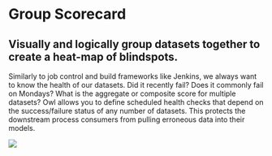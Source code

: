 # Group Scorecard

## Visually and logically group datasets together to create a heat-map of blindspots.

Similarly to job control and build frameworks like Jenkins, we always want to know the health of our datasets. Did it recently fail? Does it commonly fail on Mondays? What is the aggregate or composite score for multiple datasets? Owl allows you to define scheduled health checks that depend on the success/failure status of any number of datasets. This protects the downstream process consumers from pulling erroneous data into their models.

![](../.gitbook/assets/owl-group-scorecard.png)

